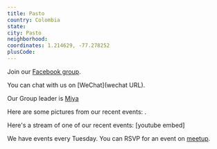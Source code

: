 ```yaml
---
title: Pasto
country: Colombia
state: 
city: Pasto
neighborhood: 
coordinates: 1.214629, -77.278252
plusCode:
---
```

Join our [Facebook group](https://www.facebook.com/groups/free.code.camp.pasto).

You can chat with us on [WeChat](wechat URL).

Our Group leader is [Miya](freecodecamp.org/miya)

Here are some pictures from our recent events:
![]().

Here's a stream of one of our recent events:
[youtube embed]

We have events every Tuesday. You can RSVP for an event on [meetup](meetupurl).

